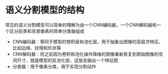 # 语义分割模型的结构
常见的语义分割模型可以简单的理解为由一个CNN编码器，一个CNN解码器和一个区分前景和背景像素的简单分类器组成
* CNN编码器：等同于模型的卷积层和池化层，用于抽象出图像的高层次特征，比如边缘、纹理和形状等
* CNN解码器：将之前因为卷积和池化操作降维的图像重新恢复到原始图像的空间尺寸，就是模型的反池化层，这层会输出一个特征图
* 分类器：用于像素分类，用于实现分割动作
